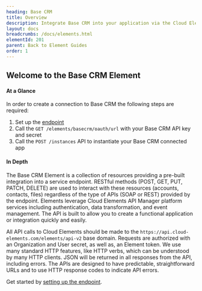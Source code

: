 ```yaml
---
heading: Base CRM
title: Overview
description: Integrate Base CRM into your application via the Cloud Elements APIs.
layout: docs
breadcrumbs: /docs/elements.html
elementId: 201
parent: Back to Element Guides
order: 1
---
```


## Welcome to the Base CRM Element


#### At a Glance

In order to create a connection to Base CRM the following steps are required:

1. Set up the [endpoint](basecrm-endpoint-setup.html)
2. Call the `GET /elements/basecrm/oauth/url` with your Base CRM API key and secret
3. Call the `POST /instances` API to instantiate your Base CRM connected app

#### In Depth

The Base CRM Element is a collection of resources providing a pre-built integration into a service endpoint. RESTful methods (POST, GET, PUT, PATCH, DELETE) are used to interact with these resources (accounts, contacts, files) regardless of the type of APIs (SOAP or REST) provided by the endpoint. Elements leverage Cloud Elements API Manager platform services including authentication, data transformation, and event management.  The API is built to allow you to create a functional application or integration quickly and easily.

All API calls to Cloud Elements should be made to the `https://api.cloud-elements.com/elements/api-v2` base domain. Requests are authorized with an Organization and User secret, as well as, an Element token.  We use many standard HTTP features, like HTTP verbs, which can be understood by many HTTP clients. JSON will be returned in all responses from the API, including errors. The APIs are designed to have predictable, straightforward URLs and to use HTTP response codes to indicate API errors.

Get started by [setting up the endpoint](basecrm-endpoint-setup.html).
